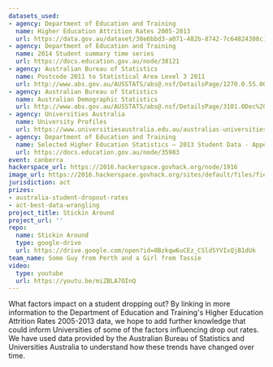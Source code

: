 ```yaml
---
datasets_used:
- agency: Department of Education and Training
  name: Higher Education Attrition Rates 2005-2013
  url: https://data.gov.au/dataset/38e6bbd3-a071-482b-8742-7c64824308c1
- agency: Department of Education and Training
  name: 2014 Student summary time series
  url: https://docs.education.gov.au/node/38121
- agency: Australian Bureau of Statistics
  name: Postcode 2011 to Statistical Area Level 3 2011
  url: http://www.abs.gov.au/AUSSTATS/abs@.nsf/DetailsPage/1270.0.55.006July%202011?OpenDocument
- agency: Australian Bureau of Statistics
  name: Australian Demographic Statistics
  url: http://www.abs.gov.au/AUSSTATS/abs@.nsf/DetailsPage/3101.0Dec%202015?OpenDocument
- agency: Universities Australia
  name: University Profiles
  url: https://www.universitiesaustralia.edu.au/australias-universities/university-profiles#.V52Nnfl97X4
- agency: Department of Education and Training
  name: Selected Higher Education Statistics – 2013 Student Data - Appendix 4 - Attrition, success and retention
  url: https://docs.education.gov.au/node/35983
event: canberra
hackerspace_url: https://2016.hackerspace.govhack.org/node/1916
image_url: https://2016.hackerspace.govhack.org/sites/default/files/field/image/images_2.jpg
jurisdiction: act
prizes:
- australia-student-dropout-rates
- act-best-data-wrangling
project_title: Stickin Around
project_url: ''
repo:
  name: Stickin Around
  type: google-drive
  url: https://drive.google.com/open?id=0Bzkqw6uCEz_CSldSYVIxQjB1dUk
team_name: Some Guy from Perth and a Girl from Tassie
video:
  type: youtube
  url: https://youtu.be/miZBLA7OInQ
---
```


What factors impact on a student dropping out? By linking in more information to the Department of Education and Training's Higher Education Attrition Rates 2005-2013 data, we hope to add further knowledge that could inform Universities of some of the factors influencing drop out rates.
We have used data provided by the Australian Bureau of Statistics and Universities Australia to understand how these trends have changed over time.